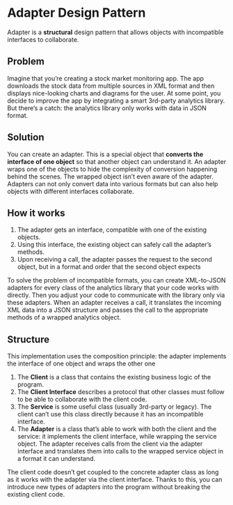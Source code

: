 # Adapter Design Pattern

Adapter is a **structural** design pattern that allows objects with incompatible interfaces to collaborate.

## Problem

Imagine that you’re creating a stock market monitoring app. The app downloads the stock data from multiple 
sources in XML format and then displays nice-looking charts and diagrams for the user. At some point, 
you decide to improve the app by integrating a smart 3rd-party analytics library. 
But there’s a catch: the analytics library only works with data in JSON format.

## Solution

You can create an adapter. This is a special object that **converts the interface of one object** so that
another object can understand it. An adapter wraps one of the objects to hide the complexity of conversion 
happening behind the scenes. The wrapped object isn’t even aware of the adapter. Adapters can not only 
convert data into various formats but can also help objects with different interfaces collaborate. 

## How it works

1. The adapter gets an interface, compatible with one of the existing objects.
2. Using this interface, the existing object can safely call the adapter’s methods.
3. Upon receiving a call, the adapter passes the request to the second object, 
but in a format and order that the second object expects

To solve the problem of incompatible formats, you can create XML-to-JSON adapters
for every class of the analytics library that your code works with directly. 
Then you adjust your code to communicate with the library only via these adapters. 
When an adapter receives a call, it translates the incoming XML data into a JSON structure
and passes the call to the appropriate methods of a wrapped analytics object.

## Structure

This implementation uses the composition principle: the adapter implements 
the interface of one object and wraps the other one

1. The **Client** is a class that contains the existing business logic    of the program.
2. The **Client Interface** describes a protocol that other classes 
   must follow to be able to collaborate with the client code.
3. The **Service** is some useful class (usually 3rd-party or legacy).
   The client can’t use this class directly because it has an incompatible interface.
4. The **Adapter** is a class that’s able to work with both the client and the service: 
it implements the client interface, while wrapping the service object. 
The adapter receives calls from the client via the adapter interface and translates them
into calls to the wrapped service object in a format it can understand. 

The client code doesn’t get coupled to the concrete adapter class as long as it 
works with the adapter via the client interface. Thanks to this, you can introduce 
new types of adapters into the program without breaking the existing client code.

